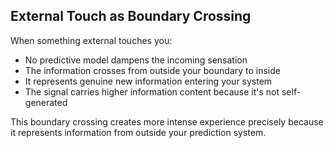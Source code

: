 ## External Touch as Boundary Crossing

When something external touches you:

- No predictive model dampens the incoming sensation
- The information crosses from outside your boundary to inside
- It represents genuine new information entering your system
- The signal carries higher information content because it's not self-generated

This boundary crossing creates more intense experience precisely because it represents information from outside your prediction system.